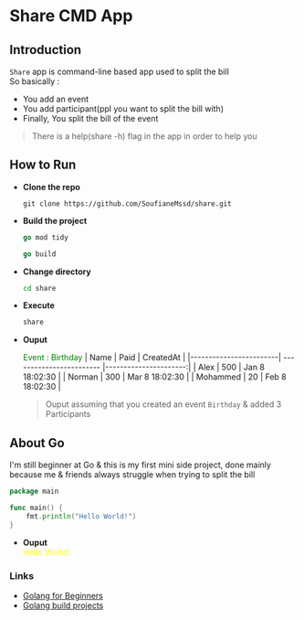 # Share CMD App

## Introduction
`Share` app is command-line based app used to split the bill  
So basically :
* You add an event
* You add participant(ppl you want to split the bill with)
* Finally, You split the bill of the event
> There is a help(share -h) flag in the app in order to help you

## How to Run
* **Clone the repo**
    ```
    git clone https://github.com/SoufianeMssd/share.git
    ```
* **Build the project**
    ```go
    go mod tidy
    ```
    ```go
    go build
    ```
* **Change directory**
    ```sh
    cd share
    ```
* **Execute**
    ```sh
    share
    ```

* **Ouput**  

    <span style="color:green">Event : Birthday</span>
    | Name                   | Paid                     | CreatedAt             |
    |------------------------| ------------------------ |----------------------:|
    | Alex                   | 500                      | Jan  8 18:02:30       |
    | Norman                 | 300                      | Mar  8 18:02:30       |
    | Mohammed               | 20                       | Feb  8 18:02:30       |

    > Ouput assuming that you created an event `Birthday` & added 3 Participants
## About Go  
I'm still beginner at Go & this is my first mini side project, done mainly because me & friends always struggle when trying to split the bill
```go
package main

func main() {
    fmt.println("Hello World!")
}
```
* **Ouput**  
    <span style="color:yellow">Hello World!</span>
### Links
* [Golang for Beginners](https://www.youtube.com/watch?v=YS4e4q9oBaU "FreeCodeCamp Course")
* [Golang build projects](https://www.youtube.com/watch?v=jFfo23yIWac "FreeCodeCamp Course")